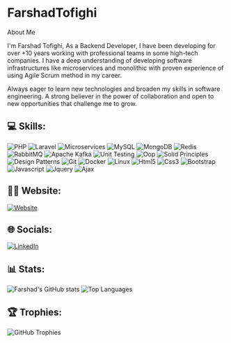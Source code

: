 # FarshadTofighi
About Me

I'm Farshad Tofighi, As a Backend Developer, I have been developing for over +10 years working with professional teams in some high-tech companies. I have a deep understanding of developing software infrastructures like microservices and monolithic with proven experience of using Agile Scrum method in my career.

Always eager to learn new technologies and broaden my skills in software engineering. A strong believer in the power of collaboration and open to new opportunities that challenge me to grow.

## 💻 Skills:
![PHP](https://img.shields.io/badge/Php-777bb4?style=for-the-badge&logo=php&logoColor=white)
![Laravel](https://img.shields.io/badge/Laravel-ff2d20?style=for-the-badge&logo=laravel&logoColor=white)
![Microservices](https://img.shields.io/badge/Microservices-0078d4?style=for-the-badge&logo=microservices&logoColor=white)
![MySQL](https://img.shields.io/badge/Mysql-4479a1?style=for-the-badge&logo=mysql&logoColor=white)
![MongoDB](https://img.shields.io/badge/Mongodb-47a248?style=for-the-badge&logo=mongodb&logoColor=white)
![Redis](https://img.shields.io/badge/Redis-dc382d?style=for-the-badge&logo=redis&logoColor=white)
![RabbitMQ](https://img.shields.io/badge/Rabbitmq-ff6600?style=for-the-badge&logo=rabbitmq&logoColor=white)
![Apache Kafka](https://img.shields.io/badge/Apache_Kafka-231f20?style=for-the-badge&logo=apache-kafka&logoColor=white)
![Unit Testing](https://img.shields.io/badge/Unit_Testing-6db33f?style=for-the-badge&logo=testing&logoColor=white)
![Oop](https://img.shields.io/badge/Oop-007acc?style=for-the-badge)
![Solid Principles](https://img.shields.io/badge/Solid_Principles-ff7f50?style=for-the-badge)
![Design Patterns](https://img.shields.io/badge/Design_Patterns-1e90ff?style=for-the-badge)
![Git](https://img.shields.io/badge/Git-f05032?style=for-the-badge&logo=git&logoColor=white)
![Docker](https://img.shields.io/badge/Docker-2496ed?style=for-the-badge&logo=docker&logoColor=white)
![Linux](https://img.shields.io/badge/Linux-fcc624?style=for-the-badge&logo=linux&logoColor=black)
![Html5](https://img.shields.io/badge/Html5-e34f26?style=for-the-badge&logo=html5&logoColor=white)
![Css3](https://img.shields.io/badge/Css3-1572b6?style=for-the-badge&logo=css3&logoColor=white)
![Bootstrap](https://img.shields.io/badge/Bootstrap-7952b3?style=for-the-badge&logo=bootstrap&logoColor=white)
![Javascript](https://img.shields.io/badge/Javascript-f7df1e?style=for-the-badge&logo=javascript&logoColor=black)
![Jquery](https://img.shields.io/badge/Jquery-0769ad?style=for-the-badge&logo=jquery&logoColor=white)
![Ajax](https://img.shields.io/badge/Ajax-0078d4?style=for-the-badge&logo=ajax&logoColor=white)

## 👨‍💻 Website:
[![Website](https://img.shields.io/badge/farshadth.ir-800080?style=for-the-badge&logo=internet-explorer&logoColor=white)](https://farshadth.ir)

## 🌐 Socials:
[![LinkedIn](https://img.shields.io/badge/LinkedIn-0A66C2?style=for-the-badge&logo=linkedin&logoColor=white)](https://www.linkedin.com/in/farshadth)

## 📊 Stats:
![Farshad's GitHub stats](https://github-readme-stats.vercel.app/api?username=farshadth&show_icons=true&theme=radical)
![Top Languages](https://github-readme-stats.vercel.app/api/top-langs/?username=farshadth&layout=compact&theme=radical)

## 🏆 Trophies:
![GitHub Trophies](https://github-profile-trophy.vercel.app/?username=farshadth&theme=radical&no-frame=true&margin-w=5&column=6)
